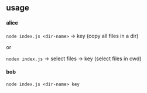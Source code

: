 ## usage

#### alice

`node index.js <dir-name>` -> key (copy all files in a dir)

or

`nodex index.js` -> select files -> key (select files in cwd)

#### bob

`node index.js <dir-name> key`
